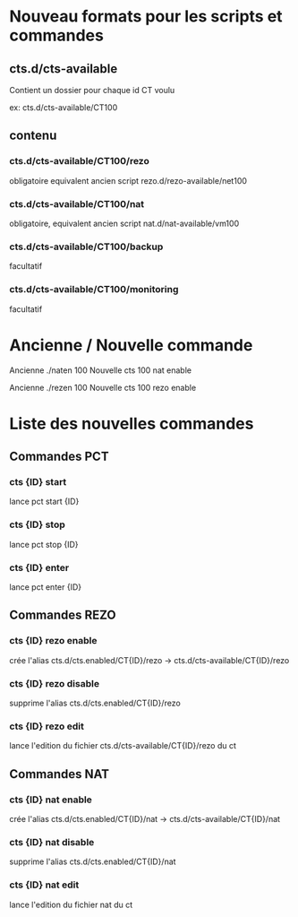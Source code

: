 # Nouveau formats pour les scripts et commandes

## cts.d/cts-available
	
Contient un dossier pour chaque id CT voulu

ex: cts.d/cts-available/CT100

## contenu

### cts.d/cts-available/CT100/rezo  

obligatoire
equivalent ancien script rezo.d/rezo-available/net100

### cts.d/cts-available/CT100/nat  

obligatoire,
equivalent ancien script nat.d/nat-available/vm100

### cts.d/cts-available/CT100/backup  

facultatif

### cts.d/cts-available/CT100/monitoring  

facultatif



# Ancienne / Nouvelle commande

Ancienne
	./naten 100
Nouvelle
	cts 100 nat enable

Ancienne
	./rezen 100
Nouvelle
	cts 100 rezo enable


# Liste des nouvelles commandes

## Commandes PCT

### cts {ID} start
lance 
	pct start {ID}

### cts {ID} stop
lance 
	pct stop {ID}

### cts {ID} enter
lance 
	pct enter {ID}

## Commandes REZO

### cts {ID} rezo enable
crée l'alias cts.d/cts.enabled/CT{ID}/rezo -> cts.d/cts-available/CT{ID}/rezo

### cts {ID} rezo disable
supprime l'alias cts.d/cts.enabled/CT{ID}/rezo

### cts {ID} rezo edit
lance l'edition du fichier cts.d/cts-available/CT{ID}/rezo du ct


## Commandes NAT

### cts {ID} nat enable
crée l'alias cts.d/cts.enabled/CT{ID}/nat -> cts.d/cts-available/CT{ID}/nat

### cts {ID} nat disable
supprime l'alias cts.d/cts.enabled/CT{ID}/nat

### cts {ID} nat edit
lance l'edition du fichier nat du ct







